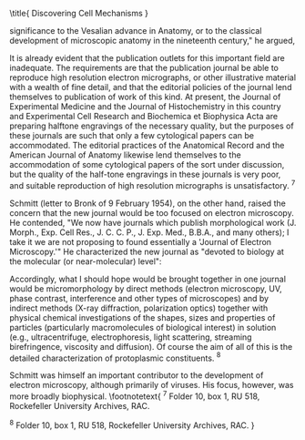 \title{
Discovering Cell Mechanisms
}

significance to the Vesalian advance in Anatomy, or to the classical development of microscopic anatomy in the nineteenth century," he argued,

It is already evident that the publication outlets for this important field are inadequate. The requirements are that the publication journal be able to reproduce high resolution electron micrographs, or other illustrative material with a wealth of fine detail, and that the editorial policies of the journal lend themselves to publication of work of this kind. At present, the Journal of Experimental Medicine and the Journal of Histochemistry in this country and Experimental Cell Research and Biochemica et Biophysica Acta are preparing halftone engravings of the necessary quality, but the purposes of these journals are such that only a few cytological papers can be accommodated. The editorial practices of the Anatomical Record and the American Journal of Anatomy likewise lend themselves to the accommodation of some cytological papers of the sort under discussion, but the quality of the half-tone engravings in these journals is very poor, and suitable reproduction of high resolution micrographs is unsatisfactory. ${ }^{7}$

Schmitt (letter to Bronk of 9 February 1954), on the other hand, raised the concern that the new journal would be too focused on electron microscopy. He contended, "We now have journals which publish morphological work (J. Morph., Exp. Cell Res., J. C. C. P., J. Exp. Med., B.B.A., and many others); I take it we are not proposing to found essentially a 'Journal of Electron Microscopy.'" He characterized the new journal as "devoted to biology at the molecular (or near-molecular) level":

Accordingly, what I should hope would be brought together in one journal would be micromorphology by direct methods (electron microscopy, UV, phase contrast, interference and other types of microscopes) and by indirect methods (X-ray diffraction, polarization optics) together with physical chemical investigations of the shapes, sizes and properties of particles (particularly macromolecules of biological interest) in solution (e.g., ultracentrifuge, electrophoresis, light scattering, streaming birefringence, viscosity and diffusion). Of course the aim of all of this is the detailed characterization of protoplasmic constituents. ${ }^{8}$

Schmitt was himself an important contributor to the development of electron microscopy, although primarily of viruses. His focus, however, was more broadly biophysical.
\footnotetext{
${ }^{7}$ Folder 10, box 1, RU 518, Rockefeller University Archives, RAC.

${ }^{8}$ Folder 10, box 1, RU 518, Rockefeller University Archives, RAC.
}